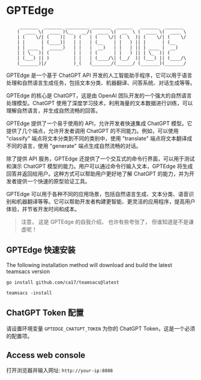 # GPTEdge

         _______  _______ _________ _______  ______   _______  _______ 
        (  ____ \(  ____ )\__   __/(  ____ \(  __  \ (  ____ \(  ____ \
        | (    \/| (    )|   ) (   | (    \/| (  \  )| (    \/| (    \/
        | |      | (____)|   | |   | (__    | |   ) || |      | (__    
        | | ____ |  _____)   | |   |  __)   | |   | || | ____ |  __)   
        | | \_  )| (         | |   | (      | |   ) || | \_  )| (      
        | (___) || )         | |   | (____/\| (__/  )| (___) || (____/\
        (_______)|/          )_(   (_______/(______/ (_______)(_______/
                                                                       


GPTEdge 是一个基于 ChatGPT API 开发的人工智能助手程序，它可以用于语言处理和自然语言生成任务，包括文本分类、机器翻译、问答系统、对话生成等等。

GPTEdge 的核心是 ChatGPT，这是由 OpenAI 团队开发的一个强大的自然语言处理模型。ChatGPT 使用了深度学习技术，利用海量的文本数据进行训练，可以理解自然语言，并生成自然流畅的回答。

GPTEdge 提供了一个易于使用的 API，允许开发者快速集成 ChatGPT 模型。它提供了几个端点，允许开发者调用 ChatGPT 的不同能力。例如，可以使用 "classify" 端点将文本分类到不同的类别中，使用 "translate" 端点将文本翻译成不同的语言，使用 "generate" 端点生成自然流畅的对话。

除了提供 API 服务，GPTEdge 还提供了一个交互式的命令行界面，可以用于测试和演示 ChatGPT 模型的能力。用户可以通过命令行输入文本，GPTEdge 将生成回答并返回给用户。这种方式可以帮助用户更好地了解 ChatGPT 的能力，并为开发者提供一个快速的原型验证工具。

GPTEdge 可以用于各种不同的应用场景，包括自然语言生成、文本分类、语音识别和机器翻译等等。它可以帮助开发者构建更智能、更灵活的应用程序，提高用户体验，并节省开发时间和成本。

> 注意， 这是 GPTEdge 的自我介绍， 也许有些夸张了， 但谁知道是不是谦虚呢！


## GPTEdge 快速安装

The following installation method will download and build the latest teamsacs version

```
go install github.com/ca17/teamsacs@latest

teamsacs -install

```

## ChatGPT Token 配置

请设置环境变量 `GPTEDGE_CHATGPT_TOKEN` 为你的 ChatGPT Token，这是一个必须的配置项。


## Access web console

打开浏览器并输入网址: `http://your-ip:8808`
